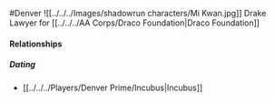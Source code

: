 #Denver 
![[../../../Images/shadowrun characters/Mi Kwan.jpg]]
Drake Lawyer for [[../../../AA Corps/Draco Foundation|Draco Foundation]]

#### Relationships
##### Dating
- [[../../../Players/Denver Prime/Incubus|Incubus]]